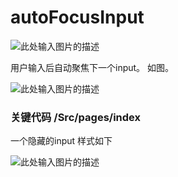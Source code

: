 # autoFocusInput

![此处输入图片的描述][1]


用户输入后自动聚焦下一个input。
如图。



![此处输入图片的描述][3]




### 关键代码 /Src/pages/index

一个隐藏的input 样式如下

![此处输入图片的描述][2]



  [1]: https://img.shields.io/badge/autoFocusInput-v1.0-brightgreen.svg
  [2]: http://chuantu.xyz/t6/721/1582710586x3661913030.png
  [3]: http://chuantu.xyz/t6/721/1582709835x3703728804.gif
